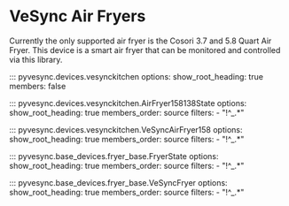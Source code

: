 # VeSync Air Fryers

Currently the only supported air fryer is the  Cosori 3.7 and 5.8 Quart Air Fryer. This device is a smart air fryer that can be monitored and controlled via this library.

::: pyvesync.devices.vesynckitchen
    options:
        show_root_heading: true
        members: false

::: pyvesync.devices.vesynckitchen.AirFryer158138State
    options:
        show_root_heading: true
        members_order: source
        filters:
            - "!^_.*"

::: pyvesync.devices.vesynckitchen.VeSyncAirFryer158
    options:
        show_root_heading: true
        members_order: source
        filters:
            - "!^_.*"

::: pyvesync.base_devices.fryer_base.FryerState
    options:
        show_root_heading: true
        members_order: source
        filters:
            - "!^_.*"

::: pyvesync.base_devices.fryer_base.VeSyncFryer
    options:
        show_root_heading: true
        members_order: source
        filters:
            - "!^_.*"
